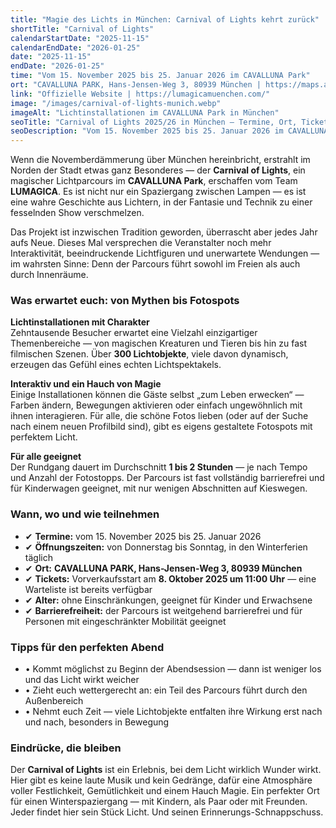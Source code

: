 ```yaml
---
title: "Magie des Lichts in München: Carnival of Lights kehrt zurück"
shortTitle: "Carnival of Lights"
calendarStartDate: "2025-11-15"
calendarEndDate: "2026-01-25"
date: "2025-11-15"
endDate: "2026-01-25"
time: "Vom 15. November 2025 bis 25. Januar 2026 im CAVALLUNA Park"
ort: "CAVALLUNA PARK, Hans-Jensen-Weg 3, 80939 München | https://maps.app.goo.gl/ProsAm8ZRxJTvXgX7"
link: "Offizielle Website | https://lumagicamuenchen.com/"
image: "/images/carnival-of-lights-munich.webp"
imageAlt: "Lichtinstallationen im CAVALLUNA Park in München"
seoTitle: "Carnival of Lights 2025/26 in München — Termine, Ort, Tickets"
seoDescription: "Vom 15. November 2025 bis 25. Januar 2026 im CAVALLUNA Park: Carnival of Lights mit Lichtinstallationen, Interaktivität und Wintermagie."
---
```


Wenn die Novemberdämmerung über München hereinbricht, erstrahlt im Norden der Stadt etwas ganz Besonderes — der **Carnival of Lights**, ein magischer Lichtparcours im **CAVALLUNA Park**, erschaffen vom Team **LUMAGICA**. Es ist nicht nur ein Spaziergang zwischen Lampen — es ist eine wahre Geschichte aus Lichtern, in der Fantasie und Technik zu einer fesselnden Show verschmelzen.

Das Projekt ist inzwischen Tradition geworden, überrascht aber jedes Jahr aufs Neue. Dieses Mal versprechen die Veranstalter noch mehr Interaktivität, beeindruckende Lichtfiguren und unerwartete Wendungen — im wahrsten Sinne: Denn der Parcours führt sowohl im Freien als auch durch Innenräume.

### Was erwartet euch: von Mythen bis Fotospots  

**Lichtinstallationen mit Charakter**  
Zehntausende Besucher erwartet eine Vielzahl einzigartiger Themenbereiche — von magischen Kreaturen und Tieren bis hin zu fast filmischen Szenen. Über **300 Lichtobjekte**, viele davon dynamisch, erzeugen das Gefühl eines echten Lichtspektakels.  

**Interaktiv und ein Hauch von Magie**  
Einige Installationen können die Gäste selbst „zum Leben erwecken“ — Farben ändern, Bewegungen aktivieren oder einfach ungewöhnlich mit ihnen interagieren. Für alle, die schöne Fotos lieben (oder auf der Suche nach einem neuen Profilbild sind), gibt es eigens gestaltete Fotospots mit perfektem Licht.  

**Für alle geeignet**  
Der Rundgang dauert im Durchschnitt **1 bis 2 Stunden** — je nach Tempo und Anzahl der Fotostopps. Der Parcours ist fast vollständig barrierefrei und für Kinderwagen geeignet, mit nur wenigen Abschnitten auf Kieswegen.  

### Wann, wo und wie teilnehmen  

- ✔ **Termine:** vom 15. November 2025 bis 25. Januar 2026  
- ✔ **Öffnungszeiten:** von Donnerstag bis Sonntag, in den Winterferien täglich  
- ✔ **Ort:** **CAVALLUNA PARK, Hans-Jensen-Weg 3, 80939 München**  
- ✔ **Tickets:** Vorverkaufsstart am **8. Oktober 2025 um 11:00 Uhr** — eine Warteliste ist bereits verfügbar  
- ✔ **Alter:** ohne Einschränkungen, geeignet für Kinder und Erwachsene  
- ✔ **Barrierefreiheit:** der Parcours ist weitgehend barrierefrei und für Personen mit eingeschränkter Mobilität geeignet  

### Tipps für den perfekten Abend  

- • Kommt möglichst zu Beginn der Abendsession — dann ist weniger los und das Licht wirkt weicher  
- • Zieht euch wettergerecht an: ein Teil des Parcours führt durch den Außenbereich  
- • Nehmt euch Zeit — viele Lichtobjekte entfalten ihre Wirkung erst nach und nach, besonders in Bewegung  

### Eindrücke, die bleiben  

Der **Carnival of Lights** ist ein Erlebnis, bei dem Licht wirklich Wunder wirkt. Hier gibt es keine laute Musik und kein Gedränge, dafür eine Atmosphäre voller Festlichkeit, Gemütlichkeit und einem Hauch Magie. Ein perfekter Ort für einen Winterspaziergang — mit Kindern, als Paar oder mit Freunden. Jeder findet hier sein Stück Licht. Und seinen Erinnerungs-Schnappschuss.
